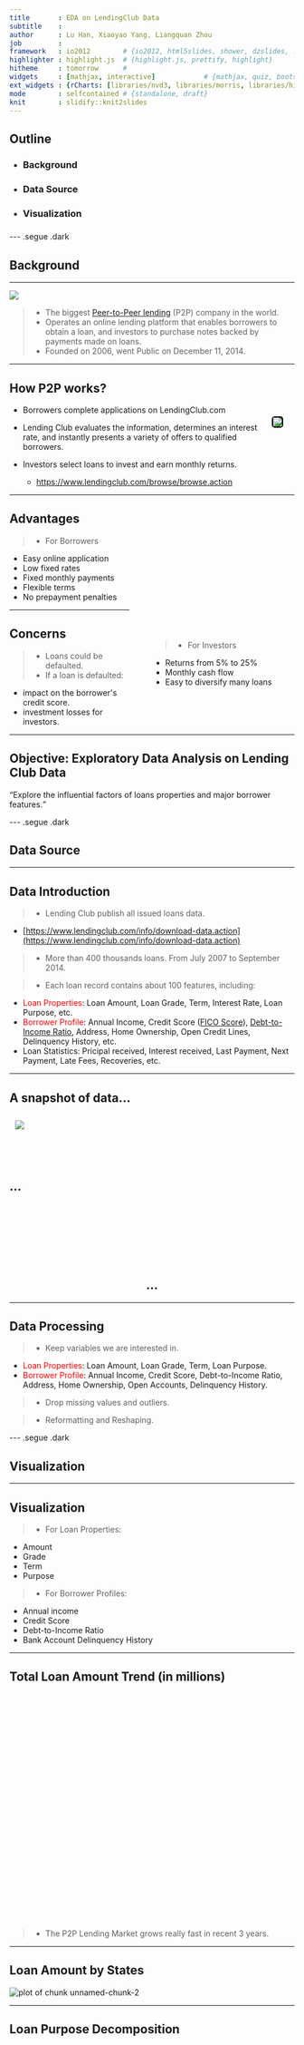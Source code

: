 ```yaml
--- 
title       : EDA on LendingClub Data
subtitle    : 
author      : Lu Han, Xiaoyao Yang, Liangquan Zhou
job         : 
framework   : io2012        # {io2012, html5slides, shower, dzslides, ...}
highlighter : highlight.js  # {highlight.js, prettify, highlight}
hitheme     : tomorrow      # 
widgets     : [mathjax, interactive]            # {mathjax, quiz, bootstrap}
ext_widgets : {rCharts: [libraries/nvd3, libraries/morris, libraries/highcharts]}
mode        : selfcontained # {standalone, draft}
knit        : slidify::knit2slides
--- 
```



<!-- Limit image width and height -->
<style type='text/css'>

t1 {
	border: 2px solid black;
	border-radius: 5px;
	background-color: #308014;
	/*Add your CSS here!*/
	float:right;
  margin: 20px
}

t2 {
  float: right;
  margin: 40px
}

t3 {
  border: 2px solid black;
  border-radius: 5px;
	/*Add your CSS here!*/
}

t4 {
  float: left;
  margin: 10px
}
</style>




## Outline

* <h3>Background<h3>
* <h3>Data Source<h3>
* <h3>Visualization<h3>

--- .segue .dark

## Background

--- 

<a href = "http://en.wikipedia.org/wiki/Lending_Club"> <img src = "LendingClub_logo.jpg"/></a>

> * The biggest [Peer-to-Peer lending](http://en.wikipedia.org/wiki/Peer-to-peer_lending) (P2P) company in the world.
> * Operates an online lending platform that enables borrowers to obtain a loan, and investors to purchase notes backed by payments made on loans. 
> * Founded on 2006, went Public on December 11, 2014.

--- 

## How P2P works?

<t1><img src = "LC.jpg"></img></t1>

* Borrowers complete applications on LendingClub.com

* Lending Club evaluates the information, determines an interest rate, and instantly presents a variety of offers to qualified borrowers.

* Investors select loans to invest and earn monthly returns.
  - https://www.lendingclub.com/browse/browse.action

---

## Advantages

> * For Borrowers
  - Easy online application
  - Low fixed rates
  - Fixed monthly payments
  - Flexible terms
  - No prepayment penalties

<t2>

> * For Investors
  - Returns from 5% to 25%
  - Monthly cash flow
  - Easy to diversify many loans
  
</t2>

---

## Concerns

> * Loans could be defaulted. 
> * If a loan is defaulted:
  - impact on the borrower's credit score.
  - investment losses for investors.

---

## Objective: Exploratory Data Analysis on Lending Club Data

<q>Explore the influential factors of loans properties and major borrower features.</q>

--- .segue .dark

## Data Source

---

## Data Introduction

> * Lending Club publish all issued loans data. 
  - [https://www.lendingclub.com/info/download-data.action](https://www.lendingclub.com/info/download-data.action)

> * More than 400 thousands loans. From July 2007 to September 2014.

> * Each loan record contains about 100 features, including: 
  - <font color = "red">Loan Properties</font>:  Loan Amount, Loan Grade, Term, Interest Rate, Loan Purpose, etc.
  - <font color = "red">Borrower Profile</font>: Annual Income, Credit Score ([FICO Score](http://en.wikipedia.org/wiki/Credit_score_in_the_United_States#FICO_score)), [Debt-to-Income Ratio](http://en.wikipedia.org/wiki/Debt-to-income_ratio), Address, Home Ownership, Open Credit Lines, Delinquency History, etc.
  - Loan Statistics: Pricipal received, Interest received, Last Payment, Next Payment, Late Fees, Recoveries, etc.

---

## A snapshot of data...

<t4><img src = "data_sample.jpg"/></t4> <br> <br> <br> <br> <br> <h2>...</h2>

<br> <br> <br> <br> <br> <br> 

<h2 align = "center">...</h2>

---

## Data Processing

> * Keep variables we are interested in. 
  - <font color = "red">Loan Properties</font>: Loan Amount, Loan Grade, Term, Loan Purpose.
  - <font color = "red">Borrower Profile</font>: Annual Income, Credit Score, Debt-to-Income Ratio, Address, Home Ownership, Open Accounts, Delinquency History. 
  
> * Drop missing values and outliers. 

> * Reformatting and Reshaping.

--- .segue .dark

## Visualization

---

## Visualization 

> * For Loan Properties:
  - Amount
  - Grade
  - Term
  - Purpose
  
> * For Borrower Profiles:
  - Annual income
  - Credit Score
  - Debt-to-Income Ratio
  - Bank Account Delinquency History

---

## Total Loan Amount Trend (in millions)


<div id = 'chart1' class = 'rChart nvd3'></div>
<script type='text/javascript'>
 $(document).ready(function(){
      drawchart1()
    });
    function drawchart1(){  
      var opts = {
 "dom": "chart1",
"width":    800,
"height":    400,
"x": "issue_d",
"y": "loan_amnt",
"group": "grade",
"type": "stackedAreaChart",
"id": "chart1" 
},
        data = [
 {
 "grade": "A",
"issue_d": 2007,
"loan_amnt":              0 
},
{
 "grade": "A",
"issue_d": 2008,
"loan_amnt":              2 
},
{
 "grade": "A",
"issue_d": 2009,
"loan_amnt":              9 
},
{
 "grade": "A",
"issue_d": 2010,
"loan_amnt":             25 
},
{
 "grade": "A",
"issue_d": 2011,
"loan_amnt":             52 
},
{
 "grade": "A",
"issue_d": 2012,
"loan_amnt":            121 
},
{
 "grade": "A",
"issue_d": 2013,
"loan_amnt":            271 
},
{
 "grade": "A",
"issue_d": 2014,
"loan_amnt":            444 
},
{
 "grade": "B",
"issue_d": 2007,
"loan_amnt":              1 
},
{
 "grade": "B",
"issue_d": 2008,
"loan_amnt":              5 
},
{
 "grade": "B",
"issue_d": 2009,
"loan_amnt":             16 
},
{
 "grade": "B",
"issue_d": 2010,
"loan_amnt":             40 
},
{
 "grade": "B",
"issue_d": 2011,
"loan_amnt":             75 
},
{
 "grade": "B",
"issue_d": 2012,
"loan_amnt":            220 
},
{
 "grade": "B",
"issue_d": 2013,
"loan_amnt":            596 
},
{
 "grade": "B",
"issue_d": 2014,
"loan_amnt":            715 
},
{
 "grade": "C",
"issue_d": 2007,
"loan_amnt":              1 
},
{
 "grade": "C",
"issue_d": 2008,
"loan_amnt":              5 
},
{
 "grade": "C",
"issue_d": 2009,
"loan_amnt":             13 
},
{
 "grade": "C",
"issue_d": 2010,
"loan_amnt":             27 
},
{
 "grade": "C",
"issue_d": 2011,
"loan_amnt":             48 
},
{
 "grade": "C",
"issue_d": 2012,
"loan_amnt":            153 
},
{
 "grade": "C",
"issue_d": 2013,
"loan_amnt":            567 
},
{
 "grade": "C",
"issue_d": 2014,
"loan_amnt":            830 
},
{
 "grade": "D",
"issue_d": 2007,
"loan_amnt":              1 
},
{
 "grade": "D",
"issue_d": 2008,
"loan_amnt":              4 
},
{
 "grade": "D",
"issue_d": 2009,
"loan_amnt":              9 
},
{
 "grade": "D",
"issue_d": 2010,
"loan_amnt":             21 
},
{
 "grade": "D",
"issue_d": 2011,
"loan_amnt":             37 
},
{
 "grade": "D",
"issue_d": 2012,
"loan_amnt":            114 
},
{
 "grade": "D",
"issue_d": 2013,
"loan_amnt":            283 
},
{
 "grade": "D",
"issue_d": 2014,
"loan_amnt":            607 
},
{
 "grade": "E",
"issue_d": 2007,
"loan_amnt":              1 
},
{
 "grade": "E",
"issue_d": 2008,
"loan_amnt":              3 
},
{
 "grade": "E",
"issue_d": 2009,
"loan_amnt":              4 
},
{
 "grade": "E",
"issue_d": 2010,
"loan_amnt":             12 
},
{
 "grade": "E",
"issue_d": 2011,
"loan_amnt":             31 
},
{
 "grade": "E",
"issue_d": 2012,
"loan_amnt":             70 
},
{
 "grade": "E",
"issue_d": 2013,
"loan_amnt":            161 
},
{
 "grade": "E",
"issue_d": 2014,
"loan_amnt":            300 
},
{
 "grade": "F",
"issue_d": 2007,
"loan_amnt":              1 
},
{
 "grade": "F",
"issue_d": 2008,
"loan_amnt":              1 
},
{
 "grade": "F",
"issue_d": 2009,
"loan_amnt":              1 
},
{
 "grade": "F",
"issue_d": 2010,
"loan_amnt":              5 
},
{
 "grade": "F",
"issue_d": 2011,
"loan_amnt":             15 
},
{
 "grade": "F",
"issue_d": 2012,
"loan_amnt":             33 
},
{
 "grade": "F",
"issue_d": 2013,
"loan_amnt":             84 
},
{
 "grade": "F",
"issue_d": 2014,
"loan_amnt":             89 
},
{
 "grade": "G",
"issue_d": 2007,
"loan_amnt":              0 
},
{
 "grade": "G",
"issue_d": 2008,
"loan_amnt":              1 
},
{
 "grade": "G",
"issue_d": 2009,
"loan_amnt":              1 
},
{
 "grade": "G",
"issue_d": 2010,
"loan_amnt":              2 
},
{
 "grade": "G",
"issue_d": 2011,
"loan_amnt":              4 
},
{
 "grade": "G",
"issue_d": 2012,
"loan_amnt":              7 
},
{
 "grade": "G",
"issue_d": 2013,
"loan_amnt":             20 
},
{
 "grade": "G",
"issue_d": 2014,
"loan_amnt":             30 
} 
]
  
      if(!(opts.type==="pieChart" || opts.type==="sparklinePlus" || opts.type==="bulletChart")) {
        var data = d3.nest()
          .key(function(d){
            //return opts.group === undefined ? 'main' : d[opts.group]
            //instead of main would think a better default is opts.x
            return opts.group === undefined ? opts.y : d[opts.group];
          })
          .entries(data);
      }
      
      if (opts.disabled != undefined){
        data.map(function(d, i){
          d.disabled = opts.disabled[i]
        })
      }
      
      nv.addGraph(function() {
        var chart = nv.models[opts.type]()
          .width(opts.width)
          .height(opts.height)
          
        if (opts.type != "bulletChart"){
          chart
            .x(function(d) { return d[opts.x] })
            .y(function(d) { return d[opts.y] })
        }
          
         
        
          
        chart.xAxis
  .axisLabel("Year")

        
        
        chart.yAxis
  .axisLabel("Total Loan Amount")
  .width(    62)
      
       d3.select("#" + opts.id)
        .append('svg')
        .datum(data)
        .transition().duration(500)
        .call(chart);

       nv.utils.windowResize(chart.update);
       return chart;
      });
    };
</script>

> * The P2P Lending Market grows really fast in recent 3 years.

---

## Loan Amount by States

![plot of chunk unnamed-chunk-2](assets/fig/unnamed-chunk-2.png) 

---

## Loan Purpose Decomposition


<div id = 'chart3' class = 'rChart highcharts'></div>
<script type='text/javascript'>
    (function($){
        $(function () {
            var chart = new Highcharts.Chart({
 "dom": "chart3",
"width":            800,
"height":            400,
"credits": {
 "href": null,
"text": null 
},
"exporting": {
 "enabled": false 
},
"title": {
 "text": null 
},
"yAxis": [
 {
 "title": {
 "text": "number_of_loans" 
} 
} 
],
"series": [
 {
 "data": [
 [
 "car",
5146 
],
[
 "credit_card",
96787 
],
[
 "debt_consolidation",
254366 
],
[
 "educational",
422 
],
[
 "home_improvement",
24880 
],
[
 "house",
2159 
],
[
 "major_purchase",
9254 
],
[
 "medical",
4281 
],
[
 "moving",
2822 
],
[
 "other",
21997 
],
[
 "renewable_energy",
332 
],
[
 "small_business",
6704 
],
[
 "vacation",
2318 
],
[
 "wedding",
2341 
] 
],
"type": "bar",
"marker": {
 "radius":              3 
} 
} 
],
"legend": {
 "enabled": false 
},
"xAxis": [
 {
 "title": {
 "text": "purpose" 
},
"categories": [ "car", "credit_card", "debt_consolidation", "educational", "home_improvement", "house", "major_purchase", "medical", "moving", "other", "renewable_energy", "small_business", "vacation", "wedding" ] 
} 
],
"subtitle": {
 "text": null 
},
"id": "chart3",
"chart": {
 "renderTo": "chart3" 
} 
});
        });
    })(jQuery);
</script>

---

## Default Rate Decomposition by Loan Grade

<script type='text/javascript' src=C:/Users/Liangquan Zhou/Documents/R/win-library/3.0/rCharts/libraries/highcharts/js/jquery-1.9.1.min.js></script>
<script type='text/javascript' src=C:/Users/Liangquan Zhou/Documents/R/win-library/3.0/rCharts/libraries/highcharts/js/highcharts.js></script>
<script type='text/javascript' src=C:/Users/Liangquan Zhou/Documents/R/win-library/3.0/rCharts/libraries/highcharts/js/highcharts-more.js></script>
<script type='text/javascript' src=C:/Users/Liangquan Zhou/Documents/R/win-library/3.0/rCharts/libraries/highcharts/js/exporting.js></script> 
 <style>
  .rChart {
    display: block;
    margin-left: auto; 
    margin-right: auto;
    width: 800px;
    height: 400px;
  }  
  </style>
<div id = 'chart2' class = 'rChart highcharts'></div>
<script type='text/javascript'>
    (function($){
        $(function () {
            var chart = new Highcharts.Chart({
 "dom": "chart2",
"width":            800,
"height":            400,
"credits": {
 "href": null,
"text": null 
},
"exporting": {
 "enabled": false 
},
"title": {
 "text": null 
},
"yAxis": [
 {
 "title": {
 "text": "default_rate" 
} 
} 
],
"series": [
 {
 "data": [
 [
 "2007 Q3",
           0.2 
],
[
 "2007 Q4",
         0.097 
],
[
 "2008 Q1",
         0.128 
],
[
 "2008 Q2",
         0.169 
],
[
 "2008 Q3",
         0.125 
],
[
 "2008 Q4",
         0.088 
],
[
 "2009 Q1",
         0.107 
],
[
 "2009 Q2",
         0.095 
],
[
 "2009 Q3",
         0.067 
],
[
 "2009 Q4",
         0.084 
],
[
 "2010 Q1",
         0.043 
],
[
 "2010 Q2",
         0.056 
],
[
 "2010 Q3",
         0.064 
],
[
 "2010 Q4",
         0.058 
],
[
 "2011 Q1",
         0.059 
],
[
 "2011 Q2",
         0.053 
],
[
 "2011 Q3",
         0.066 
],
[
 "2011 Q4",
         0.079 
] 
],
"name": "A",
"type": "line",
"marker": {
 "radius":              3 
} 
},
{
 "data": [
 [
 "2007 Q3",
          0.28 
],
[
 "2007 Q4",
         0.426 
],
[
 "2008 Q1",
         0.291 
],
[
 "2008 Q2",
         0.295 
],
[
 "2008 Q3",
         0.296 
],
[
 "2008 Q4",
         0.199 
],
[
 "2009 Q1",
         0.191 
],
[
 "2009 Q2",
         0.163 
],
[
 "2009 Q3",
         0.169 
],
[
 "2009 Q4",
         0.153 
],
[
 "2010 Q1",
         0.139 
],
[
 "2010 Q2",
         0.155 
],
[
 "2010 Q3",
         0.153 
],
[
 "2010 Q4",
         0.134 
],
[
 "2011 Q1",
         0.105 
],
[
 "2011 Q2",
         0.118 
],
[
 "2011 Q3",
         0.111 
],
[
 "2011 Q4",
          0.13 
] 
],
"name": "B",
"type": "line",
"marker": {
 "radius":              3 
} 
},
{
 "data": [
 [
 "2007 Q3",
         0.545 
],
[
 "2007 Q4",
         0.535 
],
[
 "2008 Q1",
         0.462 
],
[
 "2008 Q2",
         0.403 
],
[
 "2008 Q3",
         0.346 
],
[
 "2008 Q4",
         0.266 
],
[
 "2009 Q1",
          0.21 
],
[
 "2009 Q2",
         0.266 
],
[
 "2009 Q3",
         0.234 
],
[
 "2009 Q4",
         0.261 
],
[
 "2010 Q1",
         0.258 
],
[
 "2010 Q2",
         0.228 
],
[
 "2010 Q3",
         0.203 
],
[
 "2010 Q4",
         0.247 
],
[
 "2011 Q1",
         0.163 
],
[
 "2011 Q2",
         0.182 
],
[
 "2011 Q3",
         0.175 
],
[
 "2011 Q4",
         0.167 
] 
],
"name": "C",
"type": "line",
"marker": {
 "radius":              3 
} 
},
{
 "data": [
 [
 "2007 Q3",
          0.75 
],
[
 "2007 Q4",
         0.781 
],
[
 "2008 Q1",
         0.629 
],
[
 "2008 Q2",
         0.691 
],
[
 "2008 Q3",
         0.618 
],
[
 "2008 Q4",
         0.415 
],
[
 "2009 Q1",
         0.282 
],
[
 "2009 Q2",
           0.4 
],
[
 "2009 Q3",
         0.348 
],
[
 "2009 Q4",
          0.33 
],
[
 "2010 Q1",
         0.299 
],
[
 "2010 Q2",
         0.331 
],
[
 "2010 Q3",
         0.295 
],
[
 "2010 Q4",
         0.301 
],
[
 "2011 Q1",
         0.191 
],
[
 "2011 Q2",
         0.219 
],
[
 "2011 Q3",
         0.218 
],
[
 "2011 Q4",
         0.231 
] 
],
"name": "D",
"type": "line",
"marker": {
 "radius":              3 
} 
},
{
 "data": [
 [
 "2007 Q3",
         0.958 
],
[
 "2007 Q4",
         0.917 
],
[
 "2008 Q1",
         0.836 
],
[
 "2008 Q2",
          0.86 
],
[
 "2008 Q3",
         0.816 
],
[
 "2008 Q4",
         0.465 
],
[
 "2009 Q1",
         0.422 
],
[
 "2009 Q2",
         0.435 
],
[
 "2009 Q3",
         0.338 
],
[
 "2009 Q4",
         0.388 
],
[
 "2010 Q1",
         0.408 
],
[
 "2010 Q2",
         0.361 
],
[
 "2010 Q3",
         0.389 
],
[
 "2010 Q4",
         0.326 
],
[
 "2011 Q1",
         0.226 
],
[
 "2011 Q2",
         0.256 
],
[
 "2011 Q3",
         0.251 
],
[
 "2011 Q4",
         0.279 
] 
],
"name": "E",
"type": "line",
"marker": {
 "radius":              3 
} 
},
{
 "data": [
 [
 "2007 Q3",
          0.87 
],
[
 "2007 Q4",
         0.929 
],
[
 "2008 Q1",
         0.935 
],
[
 "2008 Q2",
         0.842 
],
[
 "2008 Q3",
         0.842 
],
[
 "2008 Q4",
         0.889 
],
[
 "2009 Q1",
         0.636 
],
[
 "2009 Q2",
         0.529 
],
[
 "2009 Q3",
         0.433 
],
[
 "2009 Q4",
         0.457 
],
[
 "2010 Q1",
         0.613 
],
[
 "2010 Q2",
         0.436 
],
[
 "2010 Q3",
         0.476 
],
[
 "2010 Q4",
         0.407 
],
[
 "2011 Q1",
         0.217 
],
[
 "2011 Q2",
         0.271 
],
[
 "2011 Q3",
         0.301 
],
[
 "2011 Q4",
         0.363 
] 
],
"name": "F",
"type": "line",
"marker": {
 "radius":              3 
} 
},
{
 "data": [
 [
 "2007 Q3",
             1 
],
[
 "2007 Q4",
             1 
],
[
 "2008 Q1",
         0.958 
],
[
 "2008 Q2",
             1 
],
[
 "2008 Q3",
             1 
],
[
 "2008 Q4",
             1 
],
[
 "2009 Q1",
             1 
],
[
 "2009 Q2",
         0.667 
],
[
 "2009 Q3",
         0.833 
],
[
 "2009 Q4",
         0.524 
],
[
 "2010 Q1",
          0.75 
],
[
 "2010 Q2",
         0.412 
],
[
 "2010 Q3",
         0.591 
],
[
 "2010 Q4",
         0.444 
],
[
 "2011 Q1",
         0.305 
],
[
 "2011 Q2",
         0.244 
],
[
 "2011 Q3",
         0.372 
],
[
 "2011 Q4",
         0.436 
] 
],
"name": "G",
"type": "line",
"marker": {
 "radius":              3 
} 
} 
],
"xAxis": [
 {
 "title": {
 "text": "time" 
},
"categories": [ "2007 Q3", "2007 Q4", "2008 Q1", "2008 Q2", "2008 Q3", "2008 Q4", "2009 Q1", "2009 Q2", "2009 Q3", "2009 Q4", "2010 Q1", "2010 Q2", "2010 Q3", "2010 Q4", "2011 Q1", "2011 Q2", "2011 Q3", "2011 Q4" ] 
} 
],
"subtitle": {
 "text": null 
},
"id": "chart2",
"chart": {
 "renderTo": "chart2" 
} 
});
        });
    })(jQuery);
</script>

> * Default Rates becomes lower and lower.

---

## Borrower Profiles Analysis

[D3.js](http://www.columbia.edu/~xy2231/hist_interactive.html)

--- 

## Further Work...

There still are a lot of things we can explore on lending club's loan dataset.

> * Combination of variables...
> * Historical Return on Investment Analysis
> * Loan interest rate prediction...

---

## Packages used

> * plyr - the split-apply-combine paradigm for R
> * lubridate, zoo - Dates and times
> * ggplot2 
> * rCharts - interactive charts
> * D3.js
> * slidify - slides

--- 
<br>
<br>
<br>
<br>
<br>
<br>

<center><h2>Thank You!</h2></center>


